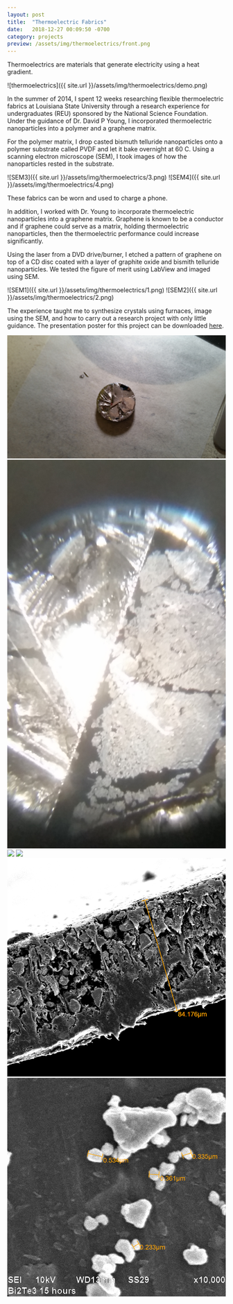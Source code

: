 ```yaml
---
layout: post
title:  "Thermoelectric Fabrics"
date:   2018-12-27 00:09:50 -0700
category: projects
preview: /assets/img/thermoelectrics/front.png
---
```


Thermoelectrics are materials that generate electricity using a heat gradient. 

![thermoelectrics]({{ site.url }}/assets/img/thermoelectrics/demo.png)

In the summer of 2014, I spent 12 weeks researching flexible thermoelectric fabrics at Louisiana State University through a research experience for undergraduates (REU) sponsored by the National Science Foundation. Under the guidance of Dr. David P Young, I incorporated thermoelectric nanoparticles into a polymer and a graphene matrix.

For the polymer matrix, I drop casted bismuth telluride nanoparticles onto a polymer substrate called PVDF and let it bake overnight at 60 C. Using a scanning electron microscope (SEM), I took images of how the nanoparticles rested in the substrate.

![SEM3]({{ site.url }}/assets/img/thermoelectrics/3.png)
![SEM4]({{ site.url }}/assets/img/thermoelectrics/4.png)

These fabrics can be worn and used to charge a phone.

In addition, I worked with Dr. Young to incorporate thermoelectric nanoparticles into a graphene matrix. Graphene is known to be a conductor and if graphene could serve as a matrix, holding thermoelectric nanoparticles, then the thermoelectric performance could increase significantly.

Using the laser from a DVD drive/burner, I etched a pattern of graphene on top of a CD disc coated with a layer of graphite oxide and bismith telluride nanoparticles. We tested the figure of merit using LabView and imaged using SEM.

![SEM1]({{ site.url }}/assets/img/thermoelectrics/1.png)
![SEM2]({{ site.url }}/assets/img/thermoelectrics/2.png)

The experience taught me to synthesize crystals using furnaces, image using the SEM, and how to carry out a research project with only little guidance. The presentation poster for this project can be downloaded [here]("dswenn.com/assets/files/final_poster.pdf").

<div class="gallery" data-columns="2">
    <img src="/assets/img/thermoelectrics/11.jpg">
    <img src="/assets/img/thermoelectrics/22.jpg">
    <img src="/assets/img/thermoelectrics/33.jpg">
    <img src="/assets/img/thermoelectrics/44.jpg">
    <img src="/assets/img/thermoelectrics/55.png">
    <img src="/assets/img/thermoelectrics/66.png">
</div>
